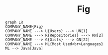 <h1 align="center">Fig</h1>

```mermaid
graph LR
COMPANY_NAME{Fig}
COMPANY_NAME ---> U{Users} ---> UN[1]
COMPANY_NAME ---> R{Repositories} ---> RN[2]
COMPANY_NAME ---> G{Gists} ---> GN[22]
COMPANY_NAME ---> ML{Most Used<br>Languages}
ML --> Java[Java]
```
